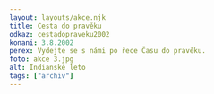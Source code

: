 ```yaml
---
layout: layouts/akce.njk
title: Cesta do pravěku
odkaz: cestadopraveku2002
konani: 3.8.2002
perex: Vydejte se s námi po řece Času do pravěku.
foto: akce 3.jpg
alt: Indianské leto
tags: ["archiv"]
---
```

